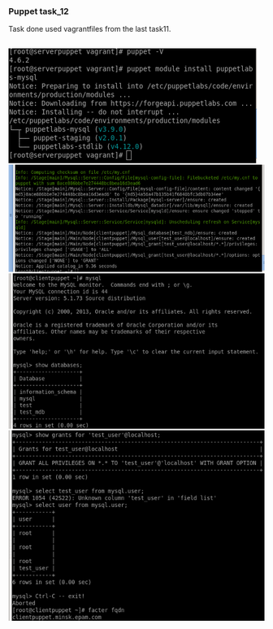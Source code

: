 ### Puppet task_12
Task done used vagrantfiles from the last task11.
##
![](/sources/Screenshot.png)
![](/sources/Screenshot-1.png)
![](/sources/Screenshot-2.png)
![](/sources/Screenshot-3.png)
